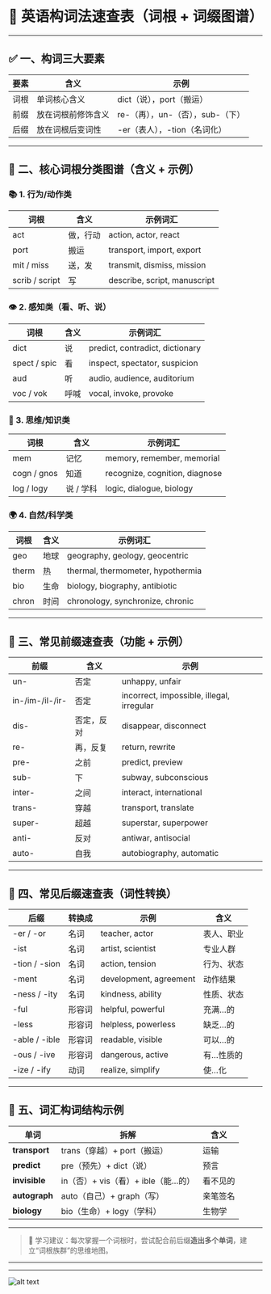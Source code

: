 # 📘 英语构词法速查表（词根 + 词缀图谱）

---

## ✅ 一、构词三大要素

| 要素     | 含义               | 示例                             |
|----------|--------------------|----------------------------------|
| 词根     | 单词核心含义       | dict（说），port（搬运）         |
| 前缀     | 放在词根前修饰含义 | re-（再），un-（否），sub-（下） |
| 后缀     | 放在词根后变词性   | -er（表人），-tion（名词化）     |

---

## 🔹 二、核心词根分类图谱（含义 + 示例）

### 📚 1. 行为/动作类

| 词根 | 含义 | 示例词汇 |
|------|------|-----------|
| act  | 做，行动 | action, actor, react |
| port | 搬运     | transport, import, export |
| mit / miss | 送，发 | transmit, dismiss, mission |
| scrib / script | 写 | describe, script, manuscript |

### 👁 2. 感知类（看、听、说）

| 词根 | 含义 | 示例词汇 |
|------|------|-----------|
| dict | 说       | predict, contradict, dictionary |
| spect / spic | 看     | inspect, spectator, suspicion |
| aud  | 听       | audio, audience, auditorium |
| voc / vok | 呼喊   | vocal, invoke, provoke |

### 🧠 3. 思维/知识类

| 词根 | 含义 | 示例词汇 |
|------|------|-----------|
| mem  | 记忆     | memory, remember, memorial |
| cogn / gnos | 知道   | recognize, cognition, diagnose |
| log / logy | 说 / 学科 | logic, dialogue, biology |

### 🌍 4. 自然/科学类

| 词根 | 含义 | 示例词汇 |
|------|------|-----------|
| geo  | 地球     | geography, geology, geocentric |
| therm | 热       | thermal, thermometer, hypothermia |
| bio  | 生命     | biology, biography, antibiotic |
| chron | 时间     | chronology, synchronize, chronic |

---

## 🔹 三、常见前缀速查表（功能 + 示例）

| 前缀 | 含义       | 示例 |
|------|------------|------|
| un-  | 否定       | unhappy, unfair |
| in-/im-/il-/ir- | 否定 | incorrect, impossible, illegal, irregular |
| dis- | 否定，反对 | disappear, disconnect |
| re-  | 再，反复   | return, rewrite |
| pre- | 之前       | predict, preview |
| sub- | 下         | subway, subconscious |
| inter- | 之间     | interact, international |
| trans- | 穿越      | transport, translate |
| super- | 超越      | superstar, superpower |
| anti- | 反对      | antiwar, antisocial |
| auto- | 自我      | autobiography, automatic |

---

## 🔹 四、常见后缀速查表（词性转换）

| 后缀 | 转换成 | 示例 | 含义 |
|------|--------|------|------|
| -er / -or | 名词 | teacher, actor | 表人、职业 |
| -ist | 名词 | artist, scientist | 专业人群 |
| -tion / -sion | 名词 | action, tension | 行为、状态 |
| -ment | 名词 | development, agreement | 动作结果 |
| -ness / -ity | 名词 | kindness, ability | 性质、状态 |
| -ful | 形容词 | helpful, powerful | 充满…的 |
| -less | 形容词 | helpless, powerless | 缺乏…的 |
| -able / -ible | 形容词 | readable, visible | 可以…的 |
| -ous / -ive | 形容词 | dangerous, active | 有…性质的 |
| -ize / -ify | 动词 | realize, simplify | 使…化 |

---

## 🧩 五、词汇构词结构示例

| 单词 | 拆解 | 含义 |
|------|------|------|
| **transport** | trans（穿越）+ port（搬运） | 运输 |
| **predict**   | pre（预先）+ dict（说）     | 预言 |
| **invisible** | in（否）+ vis（看）+ ible（能…的） | 看不见的 |
| **autograph** | auto（自己）+ graph（写）   | 亲笔签名 |
| **biology**   | bio（生命）+ logy（学科）   | 生物学 |

---

> 📘 学习建议：每次掌握一个词根时，尝试配合前后缀**造出多个单词**，建立“词根族群”的思维地图。

---
---
![alt text](https://upload-bbs.miyoushe.com/upload/2022/11/01/266607709/6cc988d046df34315681e50f9c9f299c_1259576169906078498.PNG?x-oss-process=image//resize,s_600/quality,q_80/auto-orient,0/interlace,1/format,png)
